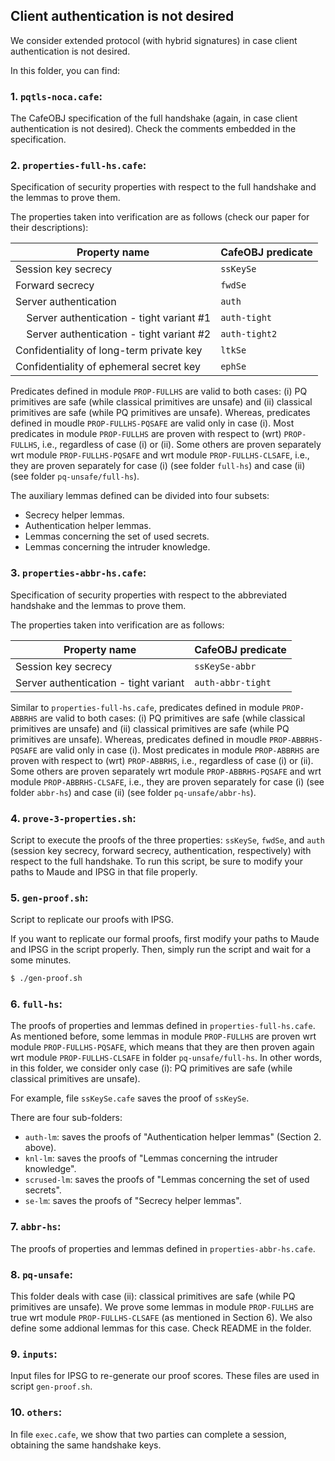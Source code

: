 ## Client authentication is not desired
We consider extended protocol (with hybrid signatures) in case client authentication is not desired.

In this folder, you can find:

### 1. `pqtls-noca.cafe`: 
The CafeOBJ specification of the full handshake (again, in case client authentication is not desired). Check the comments embedded in the specification.

### 2. `properties-full-hs.cafe`: 
Specification of security properties with respect to the full handshake and the lemmas to prove them. 

The properties taken into verification are as follows (check our paper for their descriptions):

| Property name                                          | CafeOBJ predicate |
| -----------                                            | -----------       |
| Session key secrecy                                    | `ssKeySe`         |
| Forward secrecy                                        | `fwdSe`           |
| Server authentication                                  | `auth`            |
| &nbsp; &nbsp; Server authentication - tight variant #1 | `auth-tight`      |
| &nbsp; &nbsp; Server authentication - tight variant #2 | `auth-tight2`     |
| Confidentiality of long-term private key               | `ltkSe`           |
| Confidentiality of ephemeral secret key                | `ephSe`           |


Predicates defined in module `PROP-FULLHS` are valid to both cases: (i) PQ primitives are safe (while classical primitives are unsafe) and (ii) classical primitives are safe (while PQ primitives are unsafe).
Whereas, predicates defined in moudle `PROP-FULLHS-PQSAFE` are valid only in case (i).
Most predicates in module `PROP-FULLHS` are proven with respect to (wrt) `PROP-FULLHS`, i.e., regardless of case (i) or (ii).
Some others are proven separately wrt module `PROP-FULLHS-PQSAFE` and wrt module `PROP-FULLHS-CLSAFE`, i.e., they are proven separately for case (i) (see folder `full-hs`) and case (ii) (see folder `pq-unsafe/full-hs`). 

The auxiliary lemmas defined can be divided into four subsets:
- Secrecy helper lemmas.
- Authentication helper lemmas.
- Lemmas concerning the set of used secrets.
- Lemmas concerning the intruder knowledge.

### 3. `properties-abbr-hs.cafe`: 
Specification of security properties with respect to the abbreviated handshake and the lemmas to prove them.

The properties taken into verification are as follows:

| Property name                         | CafeOBJ predicate |
| -----------                           | -----------       |
| Session key secrecy                   | `ssKeySe-abbr`    |
| Server authentication - tight variant | `auth-abbr-tight` |

Similar to `properties-full-hs.cafe`, 
predicates defined in module `PROP-ABBRHS` are valid to both cases: (i) PQ primitives are safe (while classical primitives are unsafe) and (ii) classical primitives are safe (while PQ primitives are unsafe).
Whereas, predicates defined in moudle `PROP-ABBRHS-PQSAFE` are valid only in case (i).
Most predicates in module `PROP-ABBRHS` are proven with respect to (wrt) `PROP-ABBRHS`, i.e., regardless of case (i) or (ii).
Some others are proven separately wrt module `PROP-ABBRHS-PQSAFE` and wrt module `PROP-ABBRHS-CLSAFE`, i.e., they are proven separately for case (i) (see folder `abbr-hs`) and case (ii) (see folder `pq-unsafe/abbr-hs`). 

### 4. `prove-3-properties.sh`: 
Script to execute the proofs of the three properties: `ssKeySe`, `fwdSe`, and `auth` (session key secrecy, forward secrecy, authentication, respectively) with respect to the full handshake.
To run this script, be sure to modify your paths to Maude and IPSG in that file properly.

### 5. `gen-proof.sh`:
Script to replicate our proofs with IPSG.

If you want to replicate our formal proofs, first modify your paths to Maude and IPSG in the script properly.
Then, simply run the script and wait for a some minutes.
```bash
$ ./gen-proof.sh
```

### 6. `full-hs`: 
The proofs of properties and lemmas defined in `properties-full-hs.cafe`. 
As mentioned before, some lemmas in module `PROP-FULLHS` are proven wrt module `PROP-FULLHS-PQSAFE`, which means that they are then proven again wrt module `PROP-FULLHS-CLSAFE` in folder `pq-unsafe/full-hs`.
In other words, in this folder, we consider only case (i): PQ primitives are safe (while classical primitives are unsafe).

For example, file `ssKeySe.cafe` saves the proof of `ssKeySe`.

There are four sub-folders:
- `auth-lm`: saves the proofs of "Authentication helper lemmas" (Section 2. above).
- `knl-lm`: saves the proofs of "Lemmas concerning the intruder knowledge".
- `scrused-lm`: saves the proofs of "Lemmas concerning the set of used secrets".
- `se-lm`: saves the proofs of "Secrecy helper lemmas".


### 7. `abbr-hs`: 
The proofs of properties and lemmas defined in `properties-abbr-hs.cafe`. 

### 8. `pq-unsafe`: 
This folder deals with case (ii): classical primitives are safe (while PQ primitives are unsafe). We prove some lemmas in module `PROP-FULLHS` are true wrt module `PROP-FULLHS-CLSAFE` (as mentioned in Section 6). We also define some addional lemmas for this case. Check README in the folder.

### 9. `inputs`:
Input files for IPSG to re-generate our proof scores.
These files are used in script `gen-proof.sh`.

### 10. `others`:
In file `exec.cafe`, we show that two parties can complete a session, obtaining the same handshake keys.